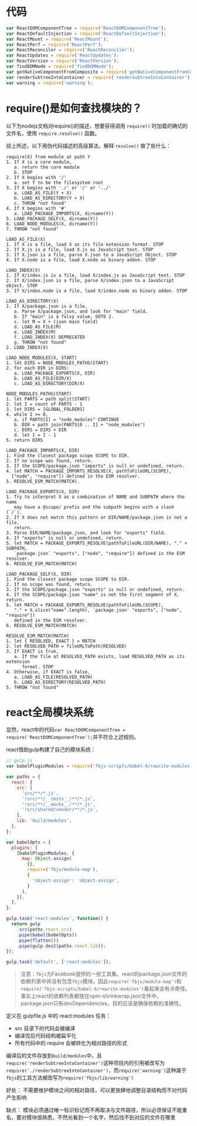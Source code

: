 # 代码

```javascript
var ReactDOMComponentTree = require('ReactDOMComponentTree');
var ReactDefaultInjection = require('ReactDefaultInjection');
var ReactMount = require('ReactMount');
var ReactPerf = require('ReactPerf');
var ReactReconciler = require('ReactReconciler');
var ReactUpdates = require('ReactUpdates');
var ReactVersion = require('ReactVersion');
var findDOMNode = require('findDOMNode');
var getNativeComponentFromComposite = require('getNativeComponentFromComposite');
var renderSubtreeIntoContainer = require('renderSubtreeIntoContainer');
var warning = require('warning');
```

# require()是如何查找模块的？

以下为nodejs文档对require()的描述，想要获得调用 `require()` 时加载的确切的文件名，使用 `require.resolve()` 函数。

综上所述，以下用伪代码描述的高级算法，解释 `resolve()` 做了些什么：

```
require(X) from module at path Y
1. If X is a core module,
   a. return the core module
   b. STOP
2. If X begins with '/'
   a. set Y to be the filesystem root
3. If X begins with './' or '/' or '../'
   a. LOAD_AS_FILE(Y + X)
   b. LOAD_AS_DIRECTORY(Y + X)
   c. THROW "not found"
4. If X begins with '#'
   a. LOAD_PACKAGE_IMPORTS(X, dirname(Y))
5. LOAD_PACKAGE_SELF(X, dirname(Y))
6. LOAD_NODE_MODULES(X, dirname(Y))
7. THROW "not found"

LOAD_AS_FILE(X)
1. If X is a file, load X as its file extension format. STOP
2. If X.js is a file, load X.js as JavaScript text. STOP
3. If X.json is a file, parse X.json to a JavaScript Object. STOP
4. If X.node is a file, load X.node as binary addon. STOP

LOAD_INDEX(X)
1. If X/index.js is a file, load X/index.js as JavaScript text. STOP
2. If X/index.json is a file, parse X/index.json to a JavaScript object. STOP
3. If X/index.node is a file, load X/index.node as binary addon. STOP

LOAD_AS_DIRECTORY(X)
1. If X/package.json is a file,
   a. Parse X/package.json, and look for "main" field.
   b. If "main" is a falsy value, GOTO 2.
   c. let M = X + (json main field)
   d. LOAD_AS_FILE(M)
   e. LOAD_INDEX(M)
   f. LOAD_INDEX(X) DEPRECATED
   g. THROW "not found"
2. LOAD_INDEX(X)

LOAD_NODE_MODULES(X, START)
1. let DIRS = NODE_MODULES_PATHS(START)
2. for each DIR in DIRS:
   a. LOAD_PACKAGE_EXPORTS(X, DIR)
   b. LOAD_AS_FILE(DIR/X)
   c. LOAD_AS_DIRECTORY(DIR/X)

NODE_MODULES_PATHS(START)
1. let PARTS = path split(START)
2. let I = count of PARTS - 1
3. let DIRS = [GLOBAL_FOLDERS]
4. while I >= 0,
   a. if PARTS[I] = "node_modules" CONTINUE
   b. DIR = path join(PARTS[0 .. I] + "node_modules")
   c. DIRS = DIRS + DIR
   d. let I = I - 1
5. return DIRS

LOAD_PACKAGE_IMPORTS(X, DIR)
1. Find the closest package scope SCOPE to DIR.
2. If no scope was found, return.
3. If the SCOPE/package.json "imports" is null or undefined, return.
4. let MATCH = PACKAGE_IMPORTS_RESOLVE(X, pathToFileURL(SCOPE),
  ["node", "require"]) defined in the ESM resolver.
5. RESOLVE_ESM_MATCH(MATCH).

LOAD_PACKAGE_EXPORTS(X, DIR)
1. Try to interpret X as a combination of NAME and SUBPATH where the name
   may have a @scope/ prefix and the subpath begins with a slash (`/`).
2. If X does not match this pattern or DIR/NAME/package.json is not a file,
   return.
3. Parse DIR/NAME/package.json, and look for "exports" field.
4. If "exports" is null or undefined, return.
5. let MATCH = PACKAGE_EXPORTS_RESOLVE(pathToFileURL(DIR/NAME), "." + SUBPATH,
   `package.json` "exports", ["node", "require"]) defined in the ESM resolver.
6. RESOLVE_ESM_MATCH(MATCH)

LOAD_PACKAGE_SELF(X, DIR)
1. Find the closest package scope SCOPE to DIR.
2. If no scope was found, return.
3. If the SCOPE/package.json "exports" is null or undefined, return.
4. If the SCOPE/package.json "name" is not the first segment of X, return.
5. let MATCH = PACKAGE_EXPORTS_RESOLVE(pathToFileURL(SCOPE),
   "." + X.slice("name".length), `package.json` "exports", ["node", "require"])
   defined in the ESM resolver.
6. RESOLVE_ESM_MATCH(MATCH)

RESOLVE_ESM_MATCH(MATCH)
1. let { RESOLVED, EXACT } = MATCH
2. let RESOLVED_PATH = fileURLToPath(RESOLVED)
3. If EXACT is true,
   a. If the file at RESOLVED_PATH exists, load RESOLVED_PATH as its extension
      format. STOP
4. Otherwise, if EXACT is false,
   a. LOAD_AS_FILE(RESOLVED_PATH)
   b. LOAD_AS_DIRECTORY(RESOLVED_PATH)
5. THROW "not found"
```

# react全局模块系统

显然，react中的代码```var ReactDOMComponentTree = require('ReactDOMComponentTree');```并不符合上述规则。

react借助gulp构建了自己的模块系统：

```javascript
// gulp.js
var babelPluginModules = require('fbjs-scripts/babel-6/rewrite-modules');

var paths = {
  react: {
    src: [
      'src/**/*.js',
      '!src/**/__tests__/**/*.js',
      '!src/**/__mocks__/**/*.js',
      '!src/shared/vendor/**/*.js',
    ],
    lib: 'build/modules',
  },
};

var babelOpts = {
  plugins: [
    [babelPluginModules, {
      map: Object.assign(
        {},
        require('fbjs/module-map'),
        {
          'object-assign': 'object-assign',
        }
      ),
    }],
  ],
};

gulp.task('react:modules', function() {
  return gulp
    .src(paths.react.src)
    .pipe(babel(babelOpts))
    .pipe(flatten())
    .pipe(gulp.dest(paths.react.lib));
});

gulp.task('default', ['react:modules']);
```

> 注意：```fbjs```为Facebook提供的一些工具集。react的package.json文件的依赖列表中并没有包含```fbjs```模块，因此```require('fbjs/module-map')```和```require('fbjs-scripts/babel-6/rewrite-modules')```看起来会有点奇怪。事实上react的依赖列表都放在npm-shrinkwrap.json文件中，package.json只有devDependencies，目的应该是确保依赖的准确性。

定义在 gulpfile.js 中的 react:modules 任务：

- src 目录下的代码会被编译
- 编译完后代码结构被扁平化
- 所有代码中的 require 会被转化为相对路径的形式

编译后的文件存放到```build/modules```中，且```require('renderSubtreeIntoContainer')```这种项目内的引用被改写为```require('./renderSubtreeIntoContainer')```，而```require('warning')```这种属于```fbjs```的工具方法被改写为```require('fbjs/lib/warning')```

好处： 不需要维护模块之间的相对路径，可以更放肆地调整目录结构而不对代码产生影响

缺点： 模块必须通过唯一标识标记而不再取决与文件路径，所以必须保证不能重名，要对模块很熟悉，不然光看到一个名字，然后找不到对应的文件在哪里

